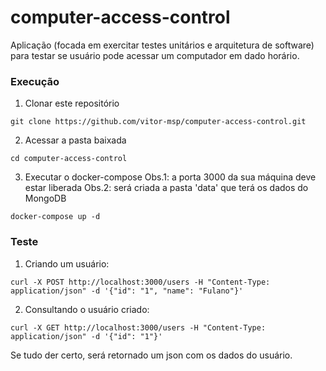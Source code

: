 # computer-access-control

Aplicação (focada em exercitar testes unitários e arquitetura de software) para testar se usuário pode acessar um computador em dado horário.

### Execução

1. Clonar este repositório
```
git clone https://github.com/vitor-msp/computer-access-control.git
```

2. Acessar a pasta baixada
```
cd computer-access-control
```

3. Executar o docker-compose
Obs.1: a porta 3000 da sua máquina deve estar liberada
Obs.2: será criada a pasta 'data' que terá os dados do MongoDB
```
docker-compose up -d
```

### Teste

1. Criando um usuário:
```
curl -X POST http://localhost:3000/users -H "Content-Type: application/json" -d '{"id": "1", "name": "Fulano"}'
```

2. Consultando o usuário criado:
```
curl -X GET http://localhost:3000/users -H "Content-Type: application/json" -d '{"id": "1"}'
```

Se tudo der certo, será retornado um json com os dados do usuário.
